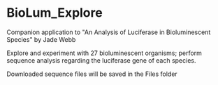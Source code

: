 # BioLum_Explore
Companion application to "An Analysis of Luciferase in Bioluminescent Species" by Jade Webb

Explore and experiment with 27 bioluminescent organisms; perform sequence analysis regarding the luciferase gene of each species.

Downloaded sequence files will be saved in the Files folder
